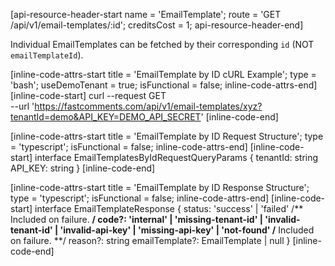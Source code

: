 [api-resource-header-start name = 'EmailTemplate'; route = 'GET /api/v1/email-templates/:id'; creditsCost = 1; api-resource-header-end]

Individual EmailTemplates can be fetched by their corresponding `id` (NOT `emailTemplateId`).

[inline-code-attrs-start title = 'EmailTemplate by ID cURL Example'; type = 'bash'; useDemoTenant = true; isFunctional = false; inline-code-attrs-end]
[inline-code-start]
curl --request GET \
  --url 'https://fastcomments.com/api/v1/email-templates/xyz?tenantId=demo&API_KEY=DEMO_API_SECRET'
[inline-code-end]

[inline-code-attrs-start title = 'EmailTemplate by ID Request Structure'; type = 'typescript'; isFunctional = false; inline-code-attrs-end]
[inline-code-start]
interface EmailTemplatesByIdRequestQueryParams {
    tenantId: string
    API_KEY: string
}
[inline-code-end]

[inline-code-attrs-start title = 'EmailTemplate by ID Response Structure'; type = 'typescript'; isFunctional = false; inline-code-attrs-end]
[inline-code-start]
interface EmailTemplateResponse {
    status: 'success' | 'failed'
    /** Included on failure. **/
    code?: 'internal' | 'missing-tenant-id' | 'invalid-tenant-id' | 'invalid-api-key' | 'missing-api-key' | 'not-found'
    /** Included on failure. **/
    reason?: string
    emailTemplate?: EmailTemplate | null
}
[inline-code-end]
